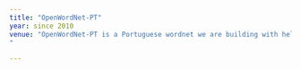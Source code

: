 ```yaml
---
title: "OpenWordNet-PT"
year: since 2010
venue: "OpenWordNet-PT is a Portuguese wordnet we are building with help of Alexandre Rademaker, Gerard de Melo, Livy Real and Fabricio Chalub, amongst others. The code is in GitHub and the browsable interface is in 
"

---
```

